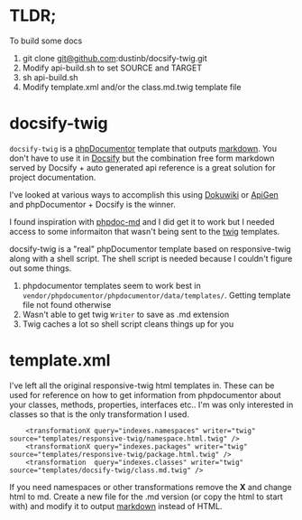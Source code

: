 # TLDR;

To build some docs

1. git clone git@github.com:dustinb/docsify-twig.git
2. Modify api-build.sh to set SOURCE and TARGET
3. sh api-build.sh 
4. Modify template.xml and/or the class.md.twig template file

# docsify-twig

`docsify-twig` is a [phpDocumentor](https://www.phpdoc.org/) template that outputs [markdown][1].  You don't have to use it in [Docsify]() but the combination free form markdown served by Docsify + auto generated api reference is a great solution for project documentation. 

I've looked at various ways to accomplish this using [Dokuwiki](https://www.dokuwiki.org/dokuwiki) or [ApiGen](https://github.com/ApiGen/ApiGen) and phpDocumentor + Docsify is the winner.

I found inspiration with [phpdoc-md](https://github.com/evert/phpdoc-md) and I did get it to work but I needed access to some informaiton that wasn't being sent to the [twig](https://twig.symfony.com/) templates.

docsify-twig is a "real" phpDocumentor template based on responsive-twig along with a shell script.  The shell script is needed because I couldn't figure out some things.

1. phpdocumentor templates seem to work best in `vendor/phpdocumentor/phpdocumentor/data/templates/`.  Getting template file not found otherwise
2. Wasn't able to get twig `Writer` to save as .md extension
3. Twig caches a lot so shell script cleans things up for you

# template.xml

I've left all the original responsive-twig html templates in.  These can be used for reference on how to get information from phpdocumentor about your classes, methods, properties, interfaces etc..  I'm was only interested in classes so that is the only transformation I used.

```ext
    <transformationX query="indexes.namespaces" writer="twig" source="templates/responsive-twig/namespace.html.twig" />
    <transformationX query="indexes.packages" writer="twig" source="templates/responsive-twig/package.html.twig" />
    <transformation  query="indexes.classes" writer="twig" source="templates/docsify-twig/class.md.twig" />
```

If you need namespaces or other transformations remove the **X** and change html to md.  Create a new file for the .md version (or copy the html to start with) and modify it to output [markdown][1] instead of HTML.
    

[1]: https://daringfireball.net/projects/markdown/syntax
